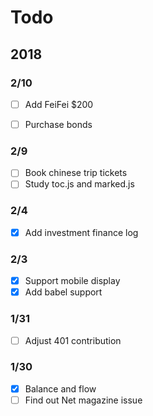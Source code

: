 # Todo

## 2018

### 2/10

- [ ] Add FeiFei $200
- [ ] Purchase bonds


### 2/9 

- [ ] Book chinese trip tickets
- [ ] Study toc.js and marked.js

### 2/4

- [x] Add investment finance log

### 2/3

- [x] Support mobile display
- [x] Add babel support

### 1/31

- [ ] Adjust 401 contribution 

### 1/30

- [x] Balance and flow
- [ ] Find out Net magazine issue